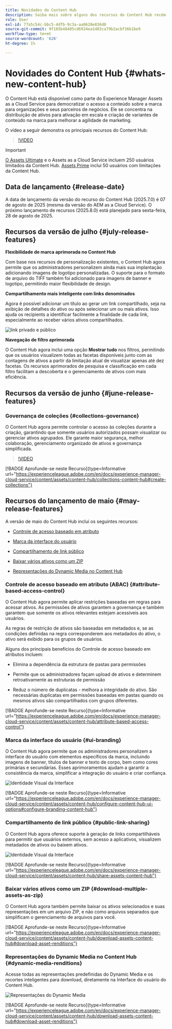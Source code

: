 ```yaml
---
title: Novidades do Content Hub
description: Saiba mais sobre alguns dos recursos do Content Hub recém-lançados
role: User
exl-id: 77a5c54c-bbc5-4dfb-9c3a-aa0620e836d0
source-git-commit: 9f185b48405cd6924ea1483ca79b2acbf36b1be9
workflow-type: tm+mt
source-wordcount: '628'
ht-degree: 1%

---
```


# Novidades do Content Hub {#whats-new-content-hub}

O Content Hub está disponível como parte do Experience Manager Assets as a Cloud Service para democratizar o acesso a conteúdo sobre a marca para organizações e seus parceiros de negócios. Ele se concentra na distribuição de ativos para ativação em escala e criação de variantes de conteúdo na marca para melhorar a agilidade de marketing.

O vídeo a seguir demonstra os principais recursos do Content Hub:

>[!VIDEO](https://video.tv.adobe.com/v/3463712)

>[!IMPORTANT]
>
>[O Assets Ultimate](/help/assets/assets-ultimate-overview.md) e o Assets as a Cloud Service incluem 250 usuários limitados da Content Hub. [Assets Prime](/help/assets/assets-prime.md) inclui 50 usuários com limitações da Content Hub.

## Data de lançamento {#release-date}

A data de lançamento da versão do recurso do Content Hub (2025.7.0) é 07 de agosto de 2025 (mesma da versão do AEM as a Cloud Service). O próximo lançamento de recursos (2025.8.0) está planejado para sexta-feira, 28 de agosto de 2025.

## Recursos da versão de julho {#july-release-features}

**Flexibilidade de marca aprimorada no Content Hub**

Com base nos recursos de personalização existentes, o Content Hub agora permite que os administradores personalizem ainda mais sua implantação adicionando imagens de logotipo personalizadas. O suporte para o formato de arquivo do TIFF também foi adicionado para imagens de banner e logotipo, permitindo maior flexibilidade de design.

**Compartilhamento mais inteligente com links denominados**

Agora é possível adicionar um título ao gerar um link compartilhado, seja na exibição de detalhes do ativo ou após selecionar um ou mais ativos. Isso ajuda os recipients a identificar facilmente a finalidade de cada link, especialmente ao receber vários ativos compartilhados.

![link privado e público](/help/assets/assets/shared-link-for-assets.png)

**Navegação de filtro aprimorada**

O Content Hub agora inclui uma opção **Mostrar tudo** nos filtros, permitindo que os usuários visualizem todas as facetas disponíveis junto com as contagens de ativos a partir da limitação atual de visualizar apenas até dez facetas. Os recursos aprimorados de pesquisa e classificação em cada filtro facilitam a descoberta e o gerenciamento de ativos com mais eficiência.

## Recursos da versão de junho {#june-release-features}

### Governança de coleções {#collections-governance}

O Content Hub agora permite controlar o acesso às coleções durante a criação, garantindo que somente usuários autorizados possam visualizar ou gerenciar ativos agrupados. Ele garante maior segurança, melhor colaboração, gerenciamento organizado de ativos e governança simplificada.

>[!VIDEO](https://video.tv.adobe.com/v/3463336)

[!BADGE Aprofunde-se neste Recurso]{type=Informative url="https://experienceleague.adobe.com/en/docs/experience-manager-cloud-service/content/assets/content-hub/collections-content-hub#create-collections"}

## Recursos do lançamento de maio {#may-release-features}

A versão de maio do Content Hub inclui os seguintes recursos:

* [Controle de acesso baseado em atributo](#attribute-based-access-control)

* [Marca da interface do usuário](#ui-branding)

* [Compartilhamento de link público](#public-link-sharing)

* [Baixar vários ativos como um ZIP](#download-multiple-assets-as-zip)

* [Representações do Dynamic Media no Content Hub](#dynamic-media-renditions)

### Controle de acesso baseado em atributo (ABAC) {#attribute-based-access-control}

O Content Hub agora permite aplicar restrições baseadas em regras para acessar ativos. As permissões de ativos garantem a governança e também garantem que somente os ativos relevantes estejam acessíveis aos usuários.

As regras de restrição de ativos são baseadas em metadados e, se as condições definidas na regra corresponderem aos metadados do ativo, o ativo será exibido para os grupos de usuários.

Alguns dos principais benefícios do Controle de acesso baseado em atributos incluem:

* Elimina a dependência da estrutura de pastas para permissões

* Permite que os administradores façam upload de ativos e determinem retroativamente as estruturas de permissão

* Reduz o número de duplicatas - melhora a integridade do ativo. São necessárias duplicatas em permissões baseadas em pastas quando os mesmos ativos são compartilhados com grupos diferentes.

[!BADGE Aprofunde-se neste Recurso]{type=Informative url="https://experienceleague.adobe.com/en/docs/experience-manager-cloud-service/content/assets/content-hub/attribute-based-access-control"}

### Marca da interface do usuário {#ui-branding}

O Content Hub agora permite que os administradores personalizem a interface do usuário com elementos específicos da marca, incluindo imagens de banner, títulos de banner e texto de corpo, bem como cores primárias e secundárias. Esses aprimoramentos ajudam a garantir a consistência da marca, simplificar a integração do usuário e criar confiança.

![Identidade Visual da Interface](/help/assets/assets/content-hub-ui-branding.png)

[!BADGE Aprofunde-se neste Recurso]{type=Informative url="https://experienceleague.adobe.com/en/docs/experience-manager-cloud-service/content/assets/content-hub/configure-content-hub-ui-options#configure-branding-content-hub"}

### Compartilhamento de link público {#public-link-sharing}

O Content Hub agora oferece suporte à geração de links compartilháveis para permitir que usuários externos, sem acesso a aplicativos, visualizem metadados de ativos ou baixem ativos.

![Identidade Visual da Interface](/help/assets/assets/public-and-private-link.png)

[!BADGE Aprofunde-se neste Recurso]{type=Informative url="https://experienceleague.adobe.com/en/docs/experience-manager-cloud-service/content/assets/content-hub/share-assets-content-hub"}

### Baixar vários ativos como um ZIP {#download-multiple-assets-as-zip}

O Content Hub agora também permite baixar os ativos selecionados e suas representações em um arquivo ZIP, e não como arquivos separados que simplificam o gerenciamento de arquivos para você.

[!BADGE Aprofunde-se neste Recurso]{type=Informative url="https://experienceleague.adobe.com/en/docs/experience-manager-cloud-service/content/assets/content-hub/download-assets-content-hub#download-asset-renditions"}

### Representações do Dynamic Media no Content Hub {#dynamic-media-renditions}

Acesse todas as representações predefinidas do Dynamic Media e os recortes inteligentes para download, diretamente na Interface do usuário do Content Hub.

&#x200B;![Representações do Dynamic Media](/help/assets/assets/dm-renditions-content-hub.png)

[!BADGE Aprofunde-se neste Recurso]{type=Informative url="https://experienceleague.adobe.com/en/docs/experience-manager-cloud-service/content/assets/content-hub/download-assets-content-hub#download-asset-renditions"}
